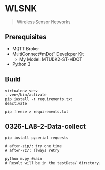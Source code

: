 # WLSNK

> Wireless Sensor Networks

## Prerequisites

- MQTT Broker
- MultiConnect®mDot™ Developer Kit
  - My Model: MTUDK2-ST-MDOT
- Python 3

## Build

```
virtualenv venv
. venv/bin/activate
pip install -r requirements.txt
deactivate

pip freeze > requirements.txt
```

## 0326-LAB-2-Data-collect

```
pip install pyserial requests

# after-zip/: try one time
# after-7z/: always retry

python m.py #main
# Result will be in the testData/ directory.
```
